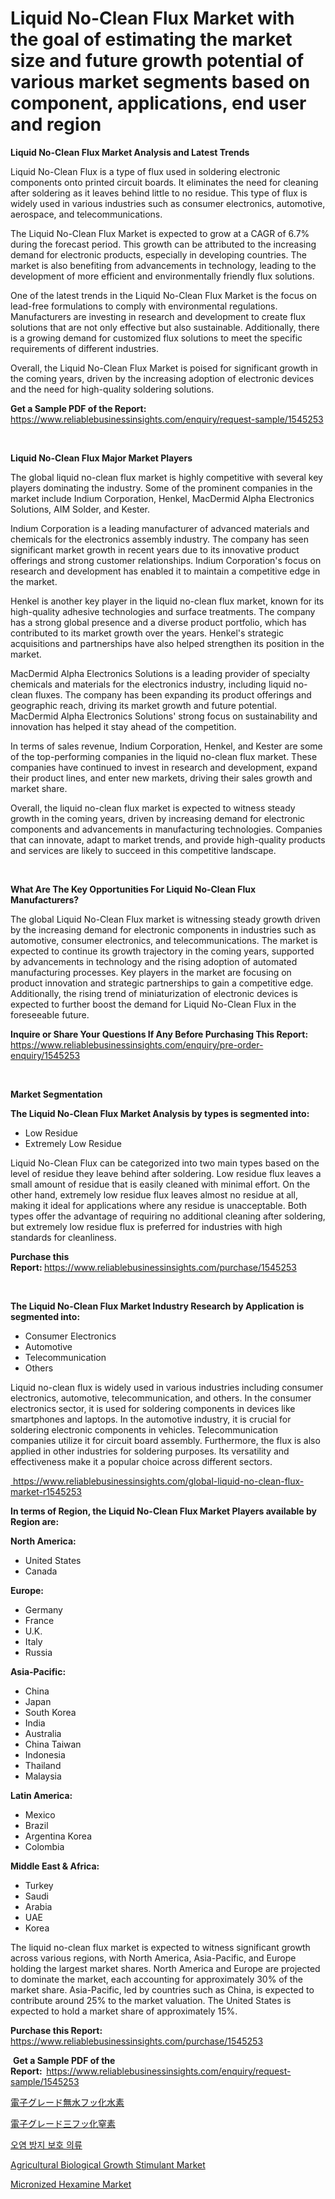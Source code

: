 <p><h1>Liquid No-Clean Flux Market with the goal of estimating the market size and future growth potential of various market segments based on component, applications, end user and region</h1></p><p><strong>Liquid No-Clean Flux Market Analysis and Latest Trends</strong></p>
<p><p>Liquid No-Clean Flux is a type of flux used in soldering electronic components onto printed circuit boards. It eliminates the need for cleaning after soldering as it leaves behind little to no residue. This type of flux is widely used in various industries such as consumer electronics, automotive, aerospace, and telecommunications.</p><p>The Liquid No-Clean Flux Market is expected to grow at a CAGR of 6.7% during the forecast period. This growth can be attributed to the increasing demand for electronic products, especially in developing countries. The market is also benefiting from advancements in technology, leading to the development of more efficient and environmentally friendly flux solutions.</p><p>One of the latest trends in the Liquid No-Clean Flux Market is the focus on lead-free formulations to comply with environmental regulations. Manufacturers are investing in research and development to create flux solutions that are not only effective but also sustainable. Additionally, there is a growing demand for customized flux solutions to meet the specific requirements of different industries.</p><p>Overall, the Liquid No-Clean Flux Market is poised for significant growth in the coming years, driven by the increasing adoption of electronic devices and the need for high-quality soldering solutions.</p></p>
<p><strong>Get a Sample PDF of the Report:&nbsp;</strong> <a href="https://www.reliablebusinessinsights.com/enquiry/request-sample/1545253">https://www.reliablebusinessinsights.com/enquiry/request-sample/1545253</a></p>
<p>&nbsp;</p>
<p><strong>Liquid No-Clean Flux Major Market Players</strong></p>
<p><p>The global liquid no-clean flux market is highly competitive with several key players dominating the industry. Some of the prominent companies in the market include Indium Corporation, Henkel, MacDermid Alpha Electronics Solutions, AIM Solder, and Kester.</p><p>Indium Corporation is a leading manufacturer of advanced materials and chemicals for the electronics assembly industry. The company has seen significant market growth in recent years due to its innovative product offerings and strong customer relationships. Indium Corporation's focus on research and development has enabled it to maintain a competitive edge in the market.</p><p>Henkel is another key player in the liquid no-clean flux market, known for its high-quality adhesive technologies and surface treatments. The company has a strong global presence and a diverse product portfolio, which has contributed to its market growth over the years. Henkel's strategic acquisitions and partnerships have also helped strengthen its position in the market.</p><p>MacDermid Alpha Electronics Solutions is a leading provider of specialty chemicals and materials for the electronics industry, including liquid no-clean fluxes. The company has been expanding its product offerings and geographic reach, driving its market growth and future potential. MacDermid Alpha Electronics Solutions' strong focus on sustainability and innovation has helped it stay ahead of the competition.</p><p>In terms of sales revenue, Indium Corporation, Henkel, and Kester are some of the top-performing companies in the liquid no-clean flux market. These companies have continued to invest in research and development, expand their product lines, and enter new markets, driving their sales growth and market share.</p><p>Overall, the liquid no-clean flux market is expected to witness steady growth in the coming years, driven by increasing demand for electronic components and advancements in manufacturing technologies. Companies that can innovate, adapt to market trends, and provide high-quality products and services are likely to succeed in this competitive landscape.</p></p>
<p>&nbsp;</p>
<p><strong>What Are The Key Opportunities For Liquid No-Clean Flux Manufacturers?</strong></p>
<p><p>The global Liquid No-Clean Flux market is witnessing steady growth driven by the increasing demand for electronic components in industries such as automotive, consumer electronics, and telecommunications. The market is expected to continue its growth trajectory in the coming years, supported by advancements in technology and the rising adoption of automated manufacturing processes. Key players in the market are focusing on product innovation and strategic partnerships to gain a competitive edge. Additionally, the rising trend of miniaturization of electronic devices is expected to further boost the demand for Liquid No-Clean Flux in the foreseeable future.</p></p>
<p><strong>Inquire or Share Your Questions If Any Before Purchasing This Report:</strong> <a href="https://www.reliablebusinessinsights.com/enquiry/pre-order-enquiry/1545253">https://www.reliablebusinessinsights.com/enquiry/pre-order-enquiry/1545253</a></p>
<p>&nbsp;</p>
<p><strong>Market Segmentation</strong></p>
<p><strong>The Liquid No-Clean Flux Market Analysis by types is segmented into:</strong></p>
<p><ul><li>Low Residue</li><li>Extremely Low Residue</li></ul></p>
<p><p>Liquid No-Clean Flux can be categorized into two main types based on the level of residue they leave behind after soldering. Low residue flux leaves a small amount of residue that is easily cleaned with minimal effort. On the other hand, extremely low residue flux leaves almost no residue at all, making it ideal for applications where any residue is unacceptable. Both types offer the advantage of requiring no additional cleaning after soldering, but extremely low residue flux is preferred for industries with high standards for cleanliness.</p></p>
<p><strong>Purchase this Report:&nbsp;</strong><a href="https://www.reliablebusinessinsights.com/purchase/1545253">https://www.reliablebusinessinsights.com/purchase/1545253</a></p>
<p>&nbsp;</p>
<p><strong>The Liquid No-Clean Flux Market Industry Research by Application is segmented into:</strong></p>
<p><ul><li>Consumer Electronics</li><li>Automotive</li><li>Telecommunication</li><li>Others</li></ul></p>
<p><p>Liquid no-clean flux is widely used in various industries including consumer electronics, automotive, telecommunication, and others. In the consumer electronics sector, it is used for soldering components in devices like smartphones and laptops. In the automotive industry, it is crucial for soldering electronic components in vehicles. Telecommunication companies utilize it for circuit board assembly. Furthermore, the flux is also applied in other industries for soldering purposes. Its versatility and effectiveness make it a popular choice across different sectors.</p></p>
<p><a href="https://www.reliablebusinessinsights.com/global-liquid-no-clean-flux-market-r1545253">&nbsp;https://www.reliablebusinessinsights.com/global-liquid-no-clean-flux-market-r1545253</a></p>
<p><strong>In terms of Region, the Liquid No-Clean Flux Market Players available by Region are:</strong></p>
<p>
    <p> <strong> North America: </strong>
        <ul>
            <li>United States</li>
            <li>Canada</li>
        </ul>
        </p> 
    <p> <strong> Europe: </strong>
        <ul>
            <li>Germany</li>
            <li>France</li>
            <li>U.K.</li>
            <li>Italy</li>
            <li>Russia</li>
        </ul>
        </p> 
    <p> <strong> Asia-Pacific: </strong>
        <ul>
            <li>China</li>
            <li>Japan</li>
            <li>South Korea</li>
            <li>India</li>
            <li>Australia</li>
            <li>China Taiwan</li>
            <li>Indonesia</li>
            <li>Thailand</li>
            <li>Malaysia</li>
        </ul>
        </p> 
    <p> <strong> Latin America: </strong>
        <ul>
            <li>Mexico</li>
            <li>Brazil</li>
            <li>Argentina Korea</li>
            <li>Colombia</li>
        </ul>
        </p> 
    <p> <strong> Middle East & Africa: </strong>
        <ul>
            <li>Turkey</li>
            <li>Saudi</li>
            <li>Arabia</li>
            <li>UAE</li>
            <li>Korea</li>
        </ul>
    </p>
    </p>
<p><p>The liquid no-clean flux market is expected to witness significant growth across various regions, with North America, Asia-Pacific, and Europe holding the largest market shares. North America and Europe are projected to dominate the market, each accounting for approximately 30% of the market share. Asia-Pacific, led by countries such as China, is expected to contribute around 25% to the market valuation. The United States is expected to hold a market share of approximately 15%.</p></p>
<p><strong>Purchase this Report: </strong><a href="https://www.reliablebusinessinsights.com/purchase/1545253">https://www.reliablebusinessinsights.com/purchase/1545253</a></p>
<p>&nbsp;<strong>Get a Sample PDF of the Report:&nbsp;&nbsp;</strong><a href="https://www.reliablebusinessinsights.com/enquiry/request-sample/1545253">https://www.reliablebusinessinsights.com/enquiry/request-sample/1545253</a></p>
<p><strong></strong></p>
<p><p><a href="https://github.com/klon646/Market-Research-Report-List-1/blob/main/9855132136535.md">電子グレード無水フッ化水素</a></p><p><a href="https://github.com/Alenaieme/Market-Research-Report-List-1/blob/main/7832809136536.md">電子グレード三フッ化窒素</a></p><p><a href="https://github.com/tukangkrupk/Market-Research-Report-List-1/blob/main/5916440142070.md">오염 방지 보호 의류</a></p><p><a href="https://github.com/kimjmgeh81/Market-Research-Report-List-1/blob/main/agricultural-biological-growth-stimulant-market.md">Agricultural Biological Growth Stimulant Market</a></p><p><a href="https://github.com/almainyongb/Market-Research-Report-List-1/blob/main/micronized-hexamine-market.md">Micronized Hexamine Market</a></p></p>